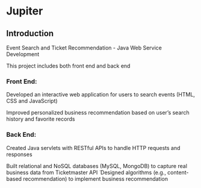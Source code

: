 # Jupiter

## Introduction
Event Search and Ticket Recommendation - Java Web Service Development

This project includes both front end and back end

### Front End:
Developed an interactive web application for users to search events (HTML, CSS and JavaScript)

Improved personalized business recommendation based on user’s search history and favorite records

### Back End:
Created Java servlets with RESTful APIs to handle HTTP requests and responses

Built relational and NoSQL databases (MySQL, MongoDB) to capture real business data from Ticketmaster API  ̈ Designed algorithms (e.g., content-based recommendation) to implement business recommendation
